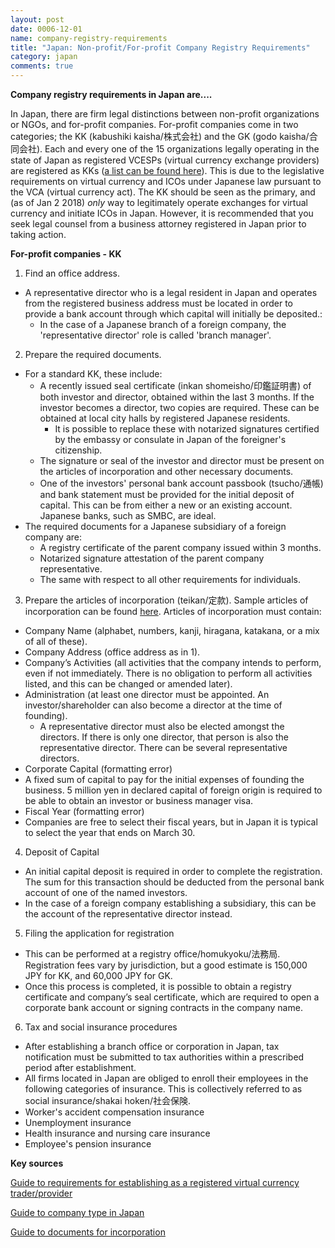 ```yaml
---
layout: post
date: 0006-12-01
name: company-registry-requirements
title: "Japan: Non-profit/For-profit Company Registry Requirements"
category: japan
comments: true
---
```


**Company registry requirements in Japan are....**

In Japan, there are firm legal distinctions between non-profit organizations or NGOs, and for-profit companies. For-profit companies come in two categories; the KK (kabushiki kaisha/株式会社) and the GK (godo kaisha/合同会社). Each and every one of the 15 organizations legally operating in the state of Japan as registered VCESPs (virtual currency exchange providers) are registered as KKs ([a list can be found here](http://www.fsa.go.jp/menkyo/menkyoj/kasoutuka.pdf)). This is due to the legislative requirements on virtual currency and ICOs under Japanese law pursuant to the VCA (virtual currency act). The KK should be seen as the primary, and (as of Jan 2 2018) *only* way to legitimately operate exchanges for virtual currency and initiate ICOs in Japan. However, it is recommended that you seek legal counsel from a business attorney registered in Japan prior to taking action. 

**For-profit companies - KK**
 
1. Find an office address.
* A representative director who is a legal resident in Japan and operates from the registered business address must be located in order to provide a bank account through which capital will initially be deposited.:
   * In the case of a Japanese branch of a foreign company, the 'representative director' role is called 'branch manager'.
2. Prepare the required documents. 
* For a standard KK, these include:
   * A recently issued seal certificate (inkan shomeisho/印鑑証明書) of both investor and director, obtained within the last 3 months. If the investor becomes a director, two copies are required. These can be obtained at local city halls by registered Japanese residents.
     * It is possible to replace these with notarized signatures certified by the embassy or consulate in Japan of the foreigner's citizenship.
   * The signature or seal of the investor and director must be present on the articles of incorporation and other necessary documents.
   * One of the investors' personal bank account passbook (tsucho/通帳) and bank statement must be provided for the initial deposit of capital. This can be from either a new or an existing account. Japanese banks, such as SMBC, are ideal.
* The required documents for a Japanese subsidiary of a foreign company are:
   * A registry certificate of the parent company issued within 3 months. 
   * Notarized signature attestation of the parent company representative.
   * The same with respect to all other requirements for individuals.
3. Prepare the articles of incorporation (teikan/定款). 
Sample articles of incorporation can be found [here](http://www.teikan-j.jp/kabushikisample.pdf).
Articles of incorporation must contain:
* Company Name (alphabet, numbers, kanji, hiragana, katakana, or a mix of all of these).
* Company Address (office address as in 1).
* Company’s Activities (all activities that the company intends to perform, even if not immediately. There is no obligation to perform all activities listed, and this can be changed or amended later).
* Administration (at least one director must be appointed. An investor/shareholder can also become a director at the time of founding).
   *	A representative director must also be elected amongst the directors. If there is only one director, that person is also the representative director. There can be several representative directors. 
*	Corporate Capital (formatting error)
   *	A fixed sum of capital to pay for the initial expenses of founding the business. 5 million yen in declared capital of foreign origin is required to be able to obtain an investor or business manager visa.
*	Fiscal Year (formatting error)
   *	Companies are free to select their fiscal years, but in Japan it is typical to select the year that ends on March 30. 
4. Deposit of Capital
* An initial capital deposit is required in order to complete the registration. The sum for this transaction should be deducted from the personal bank account of one of the named investors.
* In the case of a foreign company establishing a subsidiary, this can be the account of the representative director instead.
5. Filing the application for registration 
* This can be performed at a registry office/homukyoku/法務局. Registration fees vary by jurisdiction, but a good estimate is 150,000 JPY for KK, and 60,000 JPY for GK.
* Once this process is completed, it is possible to obtain a registry certificate and company’s seal certificate, which are required to open a corporate bank account or signing contracts in the company name.
6. Tax and social insurance procedures
* After establishing a branch office or corporation in Japan, tax notification must be submitted to tax authorities within a prescribed period after establishment.
* All firms located in Japan are obliged to enroll their employees in the following categories of insurance. This is collectively referred to as social insurance/shakai hoken/社会保険.
 * Worker's accident compensation insurance
 * Unemployment insurance
 * Health insurance and nursing care insurance
 * Employee's pension insurance
 
 **Key sources**

[Guide to requirements for establishing as a registered virtual currency trader/provider](http://www.so-law.jp/wp-content/uploads/2017/07/Japanese_VC_Act_and_Registration-Overview_170704.pdf)

[Guide to company type in Japan](https://www.juridique.jp/business/companytype.php)

[Guide to documents for incorporation](https://www.juridique.jp/business/incorporation_documents.php)

 
